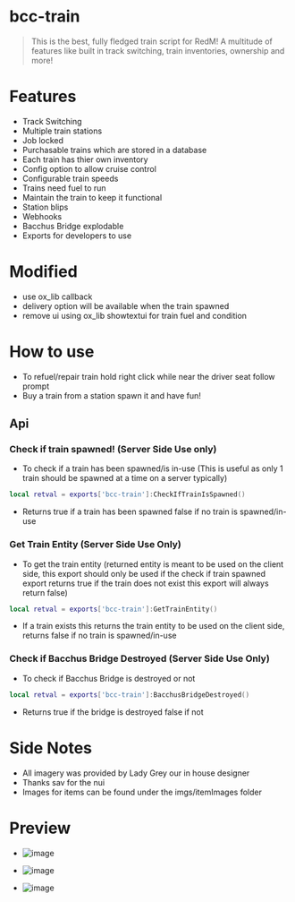 # bcc-train
> This is the best, fully fledged train script for RedM! A multitude of features like built in track switching, train inventories, ownership and more!

# Features
- Track Switching
- Multiple train stations
- Job locked
- Purchasable trains which are stored in a database
- Each train has thier own inventory
- Config option to allow cruise control
- Configurable train speeds
- Trains need fuel to run
- Maintain the train to keep it functional
- Station blips
- Webhooks
- Bacchus Bridge explodable
- Exports for developers to use

# Modified 

- use ox_lib callback
- delivery option will be available when the train spawned
- remove ui using ox_lib showtextui for train fuel and condition

# How to use
- To refuel/repair train hold right click while near the driver seat follow prompt
- Buy a train from a station spawn it and have fun!

## Api
### Check if train spawned! (Server Side Use only)
- To check if a train has been spawned/is in-use (This is useful as only 1 train should be spawned at a time on a server typically)
```Lua
local retval = exports['bcc-train']:CheckIfTrainIsSpawned()
```
- Returns true if a train has been spawned false if no train is spawned/in-use

### Get Train Entity (Server Side Use Only)
- To get the train entity (returned entity is meant to be used on the client side, this export should only be used if the check if train spawned export returns true if the train does not exist this export will always return false)
```Lua
local retval = exports['bcc-train']:GetTrainEntity()
```
- If a  train exists this returns the train entity to be used on the client side, returns false if no train is spawned/in-use

### Check if Bacchus Bridge Destroyed (Server Side Use Only)
- To check if Bacchus Bridge is destroyed or not
```Lua
local retval = exports['bcc-train']:BacchusBridgeDestroyed()
```
- Returns true if the bridge is destroyed false if not

# Side Notes
- All imagery was provided by Lady Grey our in house designer
- Thanks sav for the nui
- Images for items can be found under the imgs/itemImages folder

# Preview 

- ![image](https://github.com/B4NGDAI/bcc-train-rsg/assets/89564598/218e61d3-6094-4a0a-84b3-fdd409598f84)


- ![image](https://github.com/B4NGDAI/bcc-train-rsg/assets/89564598/74559023-f06b-46a7-ac36-51b46fd98d5c)


- ![image](https://github.com/B4NGDAI/bcc-train-rsg/assets/89564598/c0fb9999-273d-4857-b01d-16ef2ab4aa07)

